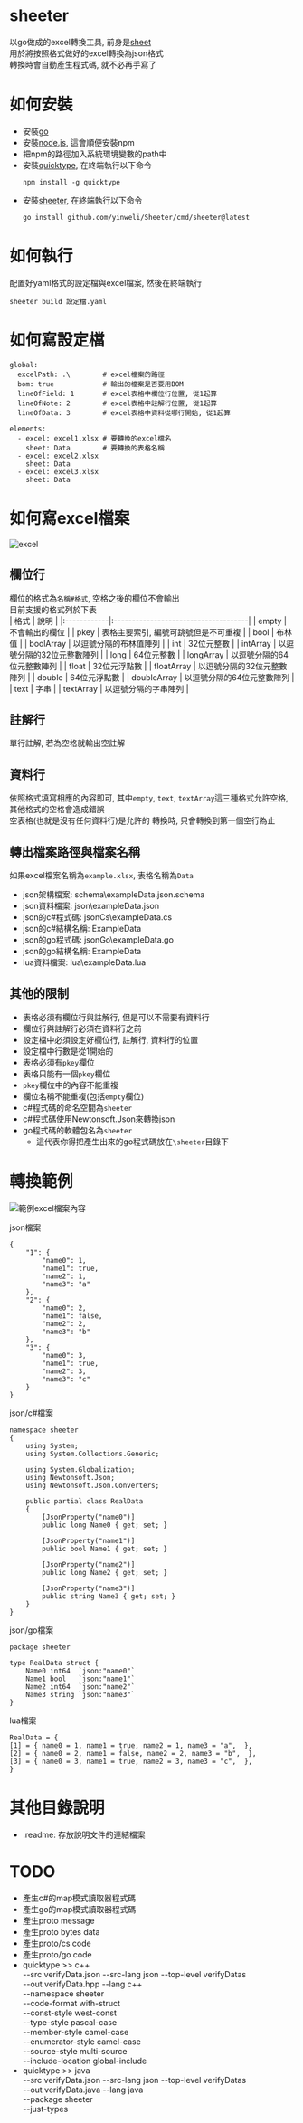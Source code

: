 # sheeter
以go做成的excel轉換工具, 前身是[sheet](https://github.com/yinweli/Sheet)  
用於將按照格式做好的excel轉換為json格式  
轉換時會自動產生程式碼, 就不必再手寫了  

# 如何安裝
* 安裝[go](https://go.dev/dl/)
* 安裝[node.js](https://nodejs.org/en/), 這會順便安裝npm
* 把npm的路徑加入系統環境變數的path中
* 安裝[quicktype](https://www.npmjs.com/package/quicktype), 在終端執行以下命令
  ```
  npm install -g quicktype
  ```
* 安裝[sheeter](https://github.com/yinweli/sheeter), 在終端執行以下命令
  ```
  go install github.com/yinweli/Sheeter/cmd/sheeter@latest
  ```

# 如何執行
配置好yaml格式的設定檔與excel檔案, 然後在終端執行
```
sheeter build 設定檔.yaml
```

# 如何寫設定檔
```
global:
  excelPath: .\        # excel檔案的路徑
  bom: true            # 輸出的檔案是否要用BOM
  lineOfField: 1       # excel表格中欄位行位置, 從1起算
  lineOfNote: 2        # excel表格中註解行位置, 從1起算
  lineOfData: 3        # excel表格中資料從哪行開始, 從1起算

elements:
  - excel: excel1.xlsx # 要轉換的excel檔名
    sheet: Data        # 要轉換的表格名稱
  - excel: excel2.xlsx
    sheet: Data
  - excel: excel3.xlsx
    sheet: Data
```

# 如何寫excel檔案
![excel](.readme/excel1.jpg)

## 欄位行
欄位的格式為`名稱#格式`, 空格之後的欄位不會輸出  
目前支援的格式列於下表  
| 格式        | 說明                                 |
|:------------|:-------------------------------------|
| empty       | 不會輸出的欄位                       |
| pkey        | 表格主要索引, 編號可跳號但是不可重複 |
| bool        | 布林值                               |
| boolArray   | 以逗號分隔的布林值陣列               |
| int         | 32位元整數                           |
| intArray    | 以逗號分隔的32位元整數陣列           |
| long        | 64位元整數                           |
| longArray   | 以逗號分隔的64位元整數陣列           |
| float       | 32位元浮點數                         |
| floatArray  | 以逗號分隔的32位元整數陣列           |
| double      | 64位元浮點數                         |
| doubleArray | 以逗號分隔的64位元整數陣列           |
| text        | 字串                                 |
| textArray   | 以逗號分隔的字串陣列                 |

## 註解行
單行註解, 若為空格就輸出空註解

## 資料行
依照格式填寫相應的內容即可, 其中`empty`, `text`, `textArray`這三種格式允許空格, 其他格式的空格會造成錯誤  
空表格(也就是沒有任何資料行)是允許的
轉換時, 只會轉換到第一個空行為止

## 轉出檔案路徑與檔案名稱
如果excel檔案名稱為`example.xlsx`, 表格名稱為`Data`  
* json架構檔案: schema\exampleData.json.schema
* json資料檔案: json\exampleData.json
* json的c#程式碼: jsonCs\exampleData.cs
* json的c#結構名稱: ExampleData
* json的go程式碼: jsonGo\exampleData.go
* json的go結構名稱: ExampleData
* lua資料檔案: lua\exampleData.lua

## 其他的限制
* 表格必須有欄位行與註解行, 但是可以不需要有資料行
* 欄位行與註解行必須在資料行之前
* 設定檔中必須設定好欄位行, 註解行, 資料行的位置
* 設定檔中行數是從1開始的
* 表格必須有`pkey`欄位
* 表格只能有一個`pkey`欄位
* `pkey`欄位中的內容不能重複
* 欄位名稱不能重複(包括`empty`欄位)
* c#程式碼的命名空間為`sheeter`
* c#程式碼使用Newtonsoft.Json來轉換json
* go程式碼的軟體包名為`sheeter`
    * 這代表你得把產生出來的go程式碼放在`\sheeter`目錄下

# 轉換範例
![範例excel檔案內容](.readme/example.jpg)

json檔案
```
{
    "1": {
        "name0": 1,
        "name1": true,
        "name2": 1,
        "name3": "a"
    },
    "2": {
        "name0": 2,
        "name1": false,
        "name2": 2,
        "name3": "b"
    },
    "3": {
        "name0": 3,
        "name1": true,
        "name2": 3,
        "name3": "c"
    }
}
```

json/c#檔案
```
namespace sheeter
{
    using System;
    using System.Collections.Generic;

    using System.Globalization;
    using Newtonsoft.Json;
    using Newtonsoft.Json.Converters;

    public partial class RealData
    {
        [JsonProperty("name0")]
        public long Name0 { get; set; }

        [JsonProperty("name1")]
        public bool Name1 { get; set; }

        [JsonProperty("name2")]
        public long Name2 { get; set; }

        [JsonProperty("name3")]
        public string Name3 { get; set; }
    }
}

```

json/go檔案
```
package sheeter

type RealData struct {
	Name0 int64  `json:"name0"`
	Name1 bool   `json:"name1"`
	Name2 int64  `json:"name2"`
	Name3 string `json:"name3"`
}
```

lua檔案
```
RealData = { 
[1] = { name0 = 1, name1 = true, name2 = 1, name3 = "a",  },
[2] = { name0 = 2, name1 = false, name2 = 2, name3 = "b",  },
[3] = { name0 = 3, name1 = true, name2 = 3, name3 = "c",  },
}
```

# 其他目錄說明
* .readme: 存放說明文件的連結檔案

# TODO
* 產生c#的map模式讀取器程式碼
* 產生go的map模式讀取器程式碼
* 產生proto message
* 產生proto bytes data
* 產生proto/cs code
* 產生proto/go code
* quicktype >> c++  
  --src verifyData.json --src-lang json --top-level verifyDatas  
  --out verifyData.hpp --lang c++  
  --namespace sheeter  
  --code-format with-struct  
  --const-style west-const  
  --type-style pascal-case  
  --member-style camel-case  
  --enumerator-style camel-case  
  --source-style multi-source  
  --include-location global-include  
* quicktype >> java  
  --src verifyData.json --src-lang json --top-level verifyDatas  
  --out verifyData.java --lang java  
  --package sheeter  
  --just-types  